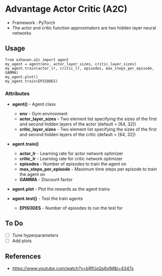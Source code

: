 # Advantage Actor Critic (A2C)

* Framework : PyTorch
* The actor and critic function approximators are two hidden layer neural networks

## Usage

```
from aihaven.a2c import agent
my_agent = agent(env, actor_layer_sizes, critic_layer_sizes)
my_agent.train(actor_lr, critic_lr, episodes, max_steps_per_episode, GAMMA)
my_agent.plot()
my_agent.train(EPISODES)
````

### Attributes

* **agent()** - Agent class
    * **env** - Gym environment
    * **actor_layer_sizes** - Two element list specifying the sizes of the first and second hidden layers of the actor (default = [64, 32])
    * **critic_layer_sizes** - Two element list specifying the sizes of the first and second hidden layers of the critic (default = [64, 32])
  
* **agent.train()**
    * **actor_lr** - Learning rate for actor network optimizer
    * **critic_lr** - Learning rate for critic network optimizer
    * **episodes** - Number of episodes to train the agent on
    * **max_steps_per_episode** - Maximum time steps per episode to train the agent on
    * **GAMMA** - Discount factor
  
* **agent.plot** - Plot the rewards as the agent trains
  
* **agent.test()** - Test the train agents
    * **EPISODES** - Number of episodes to run the test for

## To Do

- [ ] Tune hyperparameters
- [ ] Add plots 

## References

* https://www.youtube.com/watch?v=bRfUxQs6xIM&t=4347s

